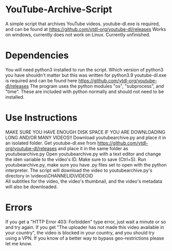 # YouTube-Archive-Script
A simple script that archives YouTube videos.
youtube-dl.exe is required, and can be found at https://github.com/ytdl-org/youtube-dl/releases
Works on windows, currently does not work on Linux.
Currently unfinished.

# Dependencies
You will need python3 installed to run the script. Which version of python3 you have shouldn't matter but this was written for python3.9
youtube-dl.exe is required and can be found here https://github.com/ytdl-org/youtube-dl/releases
The program uses the python modules "os", "subprocess", and "time". These are included with python normally and should not need to be installed.

# Use Instructions
MAKE SURE YOU HAVE ENOUGH DISK SPACE IF YOU ARE DOWNLOADING LONG AND/OR MANY VIDEOS!!
Download youtubearchive.py and place it in an isolated folder.
Get youtube-dl.exe from https://github.com/ytdl-org/youtube-dl/releases and place it in the same folder as youtubearchive.py
Open youtubearchive.py with a text editor and change the iden variable to the video's ID. Make sure to save (Ctrl+S).
Run youtubearchive.py, make sure you have .py files set to open with the python interpreter.
The script will download the video to youtubearchive.py's directory in \videos\CHANNELID\VIDEOID\
All subtitles for the video, the video's thumbnail, and the video's metadata will also be downloaded.

# Errors
If you get a "HTTP Error 403: Forbidden" type error, just wait a minute or so and try again.
If you get "The uploader has not made this video available in your country", the video is blocked in your country, and you should try using a VPN. If you know of a better way to bypass geo-restrictions please let me know.
